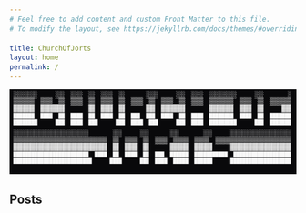 ```yaml
---
# Feel free to add content and custom Front Matter to this file.
# To modify the layout, see https://jekyllrb.com/docs/themes/#overriding-theme-defaults

title: ChurchOfJorts
layout: home
permalink: /
---
```

![alt text](ascii-art.png)

## Posts